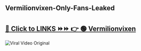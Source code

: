 
 ## Vermilionvixen-Only-Fans-Leaked

# <h2><a href="https://clipsfans.com/Vermilionvixen&ref=git">🔗 Click to LINKS ⏩⏩ 👉 🟢 Vermilionvixen </a></h2>

<a href="https://clipsfans.com/Vermilionvixen&ref=git" rel="nofollow" data-target="animated-image.originalLink"><img src="https://i.ibb.co.com/xMMVF88/686577567.gif" alt="Viral Video Original" style="max-width: 100%; display: inline-block;" data-target="animated-image.originalImage"></a>
